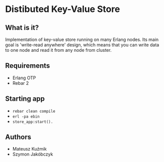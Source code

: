 # Distibuted Key-Value Store

## What is it?
Implementation of key-value store running on many Erlang nodes. Its main goal is 'write-read anywhere' design, which means that you can write data to one node and read it from any node from cluster.

## Requirements

- Erlang OTP
- Rebar 2

## Starting app
- `rebar clean compile`
- `erl -pa ebin`
- `store_app:start().`

## Authors
- Mateusz Kuźmik
- Szymon Jakóbczyk